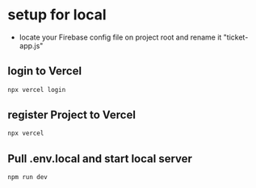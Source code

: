 # setup for local

- locate your Firebase config file on project root and rename it "ticket-app.js"

## login to Vercel

```bash
npx vercel login
```

## register Project to Vercel

```bash
npx vercel
```

## Pull .env.local and start local server

```bash
npm run dev
```
